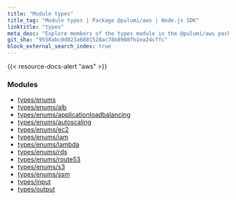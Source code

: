 ```yaml
---
title: "Module types"
title_tag: "Module types | Package @pulumi/aws | Node.js SDK"
linktitle: "types"
meta_desc: "Explore members of the types module in the @pulumi/aws package."
git_sha: "9558abc0d823a6881528ac78b8908fb1ea24cffc"
block_external_search_index: true
---
```


<!-- WARNING: this page was generated by a tool. Do not edit it by hand. -->
<!-- To change it, please see https://github.com/pulumi/docs/tree/master/tools/tscdocgen. -->

{{< resource-docs-alert "aws" >}}


<h3>Modules</h3>
<ul class="api">
    <li><a href="enums/"><span class="symbol module"></span>types/enums</a></li>
    <li><a href="enums/alb/"><span class="symbol module"></span>types/enums/alb</a></li>
    <li><a href="enums/applicationloadbalancing/"><span class="symbol module"></span>types/enums/applicationloadbalancing</a></li>
    <li><a href="enums/autoscaling/"><span class="symbol module"></span>types/enums/autoscaling</a></li>
    <li><a href="enums/ec2/"><span class="symbol module"></span>types/enums/ec2</a></li>
    <li><a href="enums/iam/"><span class="symbol module"></span>types/enums/iam</a></li>
    <li><a href="enums/lambda/"><span class="symbol module"></span>types/enums/lambda</a></li>
    <li><a href="enums/rds/"><span class="symbol module"></span>types/enums/rds</a></li>
    <li><a href="enums/route53/"><span class="symbol module"></span>types/enums/route53</a></li>
    <li><a href="enums/s3/"><span class="symbol module"></span>types/enums/s3</a></li>
    <li><a href="enums/ssm/"><span class="symbol module"></span>types/enums/ssm</a></li>
    <li><a href="input/"><span class="symbol module"></span>types/input</a></li>
    <li><a href="output/"><span class="symbol module"></span>types/output</a></li>
</ul>








